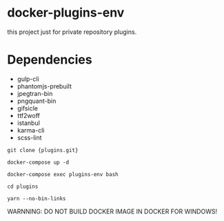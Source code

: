 # docker-plugins-env
this project just for private repository plugins.

# Dependencies
- gulp-cli
- phantomjs-prebuilt
- jpegtran-bin
- pngquant-bin
- gifsicle
- ttf2woff
- istanbul
- karma-cli
- scss-lint

```
git clone {plugins.git}

docker-compose up -d

docker-compose exec plugins-env bash

cd plugins

yarn --no-bin-links
```

WARNNING: DO NOT BUILD DOCKER IMAGE IN DOCKER FOR WINDOWS!